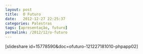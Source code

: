 ```yaml
---
layout: post
title:  O Futuro
date:   2012-12-27 22:25:37
categories: Palestras
tags: [apresentação, futuro]
permalink: /2012/12/o-futuro
---
```


[slideshare id=15778590&amp;doc=ofuturo-121227181010-phpapp02]